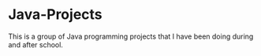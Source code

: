 # Java-Projects
This is a group of Java programming projects that I have been doing during and after school.
